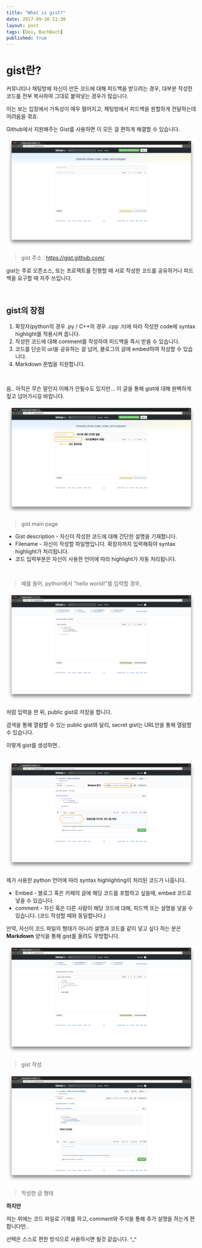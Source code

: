```yaml
---
title: "What is gist?"
date: 2017-09-30 11:30
layout: post
tags: [Dev, BachBach]
published: true
---
```




# gist란?

커뮤니티나 채팅방에 자신이 만든 코드에 대해 피드백을 받으려는 경우, 대부분 작성한 코드를 전부 복사하여 그대로 붙여넣는 경우가 많습니다.

이는 보는 입장에서 가독성이 매우 떨어지고, 채팅방에서 피드백을 원할하게 전달하는데 어려움을 겪죠.

Github에서 지원해주는 Gist를 사용하면 이 모든 걸 편하게 해결할 수 있습니다.


<img src="assets/img_src/post/2017-09-30/gist_page.png">


> gist 주소 : https://gist.github.com/

gist는 주로 오픈소스, 또는 프로젝트를 진행할 때 서로 작성한 코드를 공유하거나 피드백을 요구할 때 자주 쓰입니다.

<br>

## gist의 장점

1. 확장자(python의 경우 .py / C++의 경우 .cpp .h)에 따라 작성한 code에 syntax highlight를 적용시켜 줍니다.
2. 작성한 코드에 대해 comment를 작성하여 피드백을 즉시 받을 수 있습니다.
3. 코드를 단순히 url을 공유하는 걸 넘어, 블로그의 글에 embed하여 작성할 수 있습니다.
4. Markdown 문법을 지원합니다.

<br>

음.. 아직은 무슨 말인지 이해가 안될수도 있지만...
이 글을 통해 gist에 대해 완벽하게 짚고 넘어가시길 바랍니다.

<img src="assets/img_src/post/2017-09-30/gist_info.png">

> gist main page

* Gist description - 자신이 작성한 코드에 대해 간단한 설명을 기재합니다.
* Filename - 자신이 작성할 파일명입니다. 확장자까지 입력해줘야 syntax highlight가 처리됩니다.
* 코드 입력부분은 자신이 사용한 언어에 따라 highlight가 자동 처리됩니다.

<br>

> 예를 들어, python에서 "hello world!"를 입력할 경우,

<img src="assets/img_src/post/2017-09-30/gist_write.png">

처럼 입력을 한 뒤, public gist로 저장을 합니다.

검색을 통해 열람할 수 있는 public gist와 달리, secret gist는 URL만을 통해 열람할 수 있습니다.

이렇게 gist를 생성하면..

<br>

<img src="assets/img_src/post/2017-09-30/gist_post_info.png">

제가 사용한 python 언어에 따라 syntax highlighting이 처리된 코드가 나옵니다.

* Embed - 블로그 혹은 카페의 글에 해당 코드를 포함하고 싶을때, embed 코드로 넣을 수 있습니다.
* comment - 자신 혹은 다른 사람이 해당 코드에 대해, 피드백 또는 설명을 넣을 수 있습니다. (코드 작성할 때와 동일합니다.)

만약, 자신이 코드 파일의 형태가 아니라 설명과 코드를 같이 넣고 싶다 하는 분은 **Markdown** 양식을 통해 gist를 올려도 무방합니다.

<img src="assets/img_src/post/2017-09-30/write_markdown.png">

> gist 작성

<img src="assets/img_src/post/2017-09-30/write_markdown_result.png">

> 작성한 글 형태

**하지만**

저는 위에는 코드 파일로 기재를 하고, comment와 주석을 통해 추가 설명을 하는게 편합니다만..

선택은 스스로 편한 방식으로 사용하시면 될것 같습니다.  ^_^
